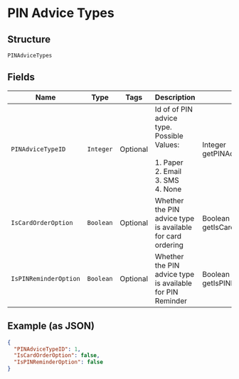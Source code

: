 
# PIN Advice Types

## Structure

`PINAdviceTypes`

## Fields

| Name | Type | Tags | Description | Getter | Setter |
|  --- | --- | --- | --- | --- | --- |
| `PINAdviceTypeID` | `Integer` | Optional | Id of of PIN advice type.<br>Possible Values:<br><br>1. Paper<br>2. Email<br>3. SMS<br>4. None | Integer getPINAdviceTypeID() | setPINAdviceTypeID(Integer pINAdviceTypeID) |
| `IsCardOrderOption` | `Boolean` | Optional | Whether the PIN advice type is available for card ordering | Boolean getIsCardOrderOption() | setIsCardOrderOption(Boolean isCardOrderOption) |
| `IsPINReminderOption` | `Boolean` | Optional | Whether the PIN advice type is available for PIN Reminder | Boolean getIsPINReminderOption() | setIsPINReminderOption(Boolean isPINReminderOption) |

## Example (as JSON)

```json
{
  "PINAdviceTypeID": 1,
  "IsCardOrderOption": false,
  "IsPINReminderOption": false
}
```

